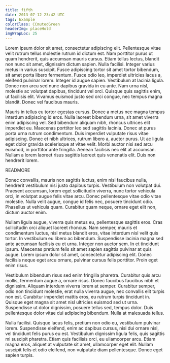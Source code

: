 ```yaml
---
title: fifth
date: 2013-07-12 23:42 UTC
tags: Example
colorClass: CCmutedGreen
headerImg: placeHold
imgWrapLoc: 25
---
```


 Lorem ipsum dolor sit amet, consectetur adipiscing elit. Pellentesque vitae velit rutrum tellus molestie rutrum id dictum est. Nam porttitor purus ut quam hendrerit, quis accumsan mauris cursus. Etiam tellus lectus, blandit non nunc sit amet, dignissim dictum sapien. Nulla facilisi. Integer varius metus in varius suscipit. Fusce adipiscing tortor sit amet tortor bibendum, sit amet porta libero fermentum. Fusce odio leo, imperdiet ultricies lacus a, eleifend pulvinar lorem. Integer id augue sapien. Vestibulum at lacinia ligula. Donec non arcu sed nunc dapibus gravida in eu ante. Nam urna nisl, molestie ac volutpat dapibus, tincidunt vel orci. Quisque quis sagittis enim, ut facilisis elit. Vivamus euismod justo sed orci congue, nec tempus magna blandit. Donec vel faucibus mauris.

Mauris in tellus eu tortor egestas cursus. Donec a metus nec magna tempus interdum adipiscing id eros. Nulla laoreet bibendum urna, sit amet viverra enim adipiscing vel. Sed bibendum aliquam nibh, rhoncus ultrices elit imperdiet eu. Maecenas porttitor leo sed sagittis lacinia. Donec at purus porta urna rutrum condimentum. Duis imperdiet vulputate risus vitae adipiscing. Donec et nibh ultrices, rutrum libero a, auctor purus. Ut ac ligula eget dolor gravida scelerisque at vitae velit. Morbi auctor nisi sed arcu euismod, in porttitor ante fringilla. Aenean facilisis nec elit at accumsan. Nullam a lorem laoreet risus sagittis laoreet quis venenatis elit. Duis non hendrerit lorem.

READMORE

Donec convallis, mauris non sagittis luctus, enim nisi faucibus nulla, hendrerit vestibulum nisi justo dapibus turpis. Vestibulum non volutpat dui. Praesent accumsan, lorem eget sollicitudin viverra, nunc tortor vehicula orci, in volutpat augue felis vitae arcu. Donec pellentesque vitae odio vitae molestie. Nulla velit augue, congue id felis nec, posuere tincidunt odio. Phasellus ut vehicula quam. Curabitur quam neque, ornare eget elit non, dictum auctor enim.

Nullam ligula augue, viverra quis metus eu, pellentesque sagittis eros. Cras sollicitudin orci aliquet laoreet rhoncus. Nam semper, mauris et condimentum luctus, nisl metus blandit eros, vitae interdum nisl velit quis tortor. In vestibulum eu libero ac bibendum. Suspendisse lacinia magna sed ante accumsan facilisis eu et urna. Integer non auctor sem. In et tincidunt ipsum. Maecenas pretium felis sit amet sapien sagittis pulvinar at quis augue. Lorem ipsum dolor sit amet, consectetur adipiscing elit. Donec facilisis neque eget arcu ornare, pulvinar cursus felis porttitor. Proin eget enim risus.

Vestibulum bibendum risus sed enim fringilla pharetra. Curabitur quis arcu mollis, fermentum augue a, ornare risus. Donec faucibus faucibus nibh et dignissim. Aliquam interdum viverra lorem at semper. Curabitur semper, odio non tincidunt molestie, erat nulla viverra augue, nec convallis elit turpis non est. Curabitur imperdiet mattis eros, eu rutrum turpis tincidunt in. Quisque eget magna sit amet nisl ultricies euismod sed ut urna. Suspendisse ut dolor dignissim, posuere tellus sed, tempus dolor. Duis pellentesque dolor vitae dui adipiscing bibendum. Nulla at malesuada tellus.

Nulla facilisi. Quisque lacus felis, pretium non odio eu, vestibulum pulvinar lorem. Suspendisse eleifend, enim ac dapibus cursus, nisi dui ornare nisl, vel tincidunt felis purus eu est. Vestibulum dignissim ligula felis, quis sagittis mi suscipit pharetra. Etiam quis facilisis orci, eu ullamcorper arcu. Etiam magna eros, aliquet at vulputate sit amet, ullamcorper eget elit. Nullam suscipit felis et odio eleifend, non vulputate diam pellentesque. Donec eget sapien turpis. 